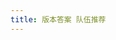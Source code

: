 ```yaml
---
title: 版本答案 队伍推荐
---
```


<GenshinPartySetup />

<script setup lang="ts">
import GenshinPartySetup from "@GenshinPartySetup";
</script>


